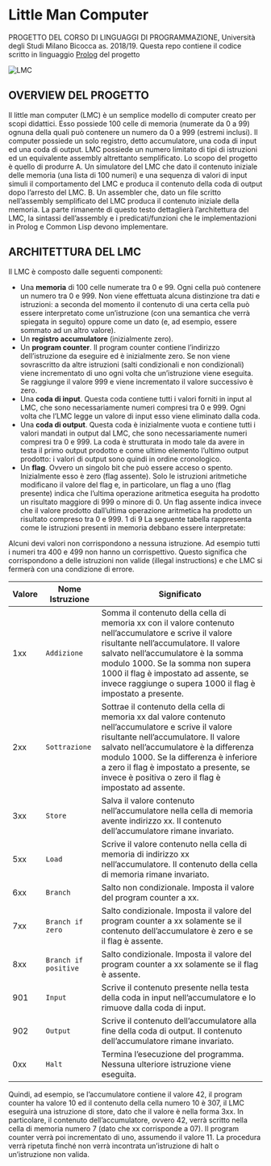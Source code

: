 
# Little Man Computer		
PROGETTO DEL CORSO DI LINGUAGGI DI PROGRAMMAZIONE, Università degli Studi Milano Bicocca as. 2018/19.
Questa repo contiene il codice scritto in linguaggio [Prolog](http://www.swi-prolog.org/) del progetto

![LMC](https://i.ytimg.com/vi/6cbJWV4AGmk/maxresdefault.jpg)

## OVERVIEW DEL PROGETTO

Il little man computer (LMC) è un semplice modello di computer creato per scopi didattici. Esso possiede 100 celle di memoria (numerate da 0 a 99) ognuna della quali può contenere un numero da 0 a 999 (estremi inclusi). Il computer possiede un solo registro, detto accumulatore, una coda di input ed una coda di output. LMC possiede un numero limitato di tipi di istruzioni ed un equivalente assembly altrettanto semplificato. Lo scopo del progetto è quello di produrre A. Un simulatore del LMC che dato il contenuto iniziale delle memoria (una lista di 100 numeri) e una sequenza di valori di input simuli il comportamento del LMC e produca il contenuto della coda di output dopo l’arresto del LMC. B. Un assembler che, dato un file scritto nell’assembly semplificato del LMC produca il contenuto iniziale della memoria. La parte rimanente di questo testo dettaglierà l’architettura del LMC, la sintassi dell’assembly e i predicati/funzioni che le implementazioni in Prolog e Common Lisp devono implementare.

## ARCHITETTURA DEL LMC

Il LMC è composto dalle seguenti componenti: 
 - Una **memoria** di 100 celle numerate tra 0 e 99. Ogni cella può contenere un numero tra 0 e 999. Non viene effettuata alcuna distinzione tra dati e istruzioni: a seconda del momento il contenuto di una certa cella può essere interpretato come un’istruzione (con una semantica che verrà spiegata in seguito) oppure come un dato (e, ad esempio, essere sommato ad un altro valore).
 - Un **registro accumulatore** (inizialmente zero).
 - Un **program counter**. Il program counter contiene l’indirizzo dell’istruzione da eseguire ed è inizialmente zero. Se non viene sovrascritto da altre istruzioni (salti condizionali e non condizionali) viene incrementato di uno ogni volta che un’istruzione viene eseguita. Se raggiunge il valore 999 e viene incrementato il valore successivo è zero.
 -  Una **coda di input**. Questa coda contiene tutti i valori forniti in input al LMC, che sono necessariamente numeri compresi tra 0 e 999. Ogni volta che l’LMC legge un valore di input esso viene eliminato dalla coda.
 - Una **coda di output**. Questa coda è inizialmente vuota e contiene tutti i valori mandati in output dal LMC, che sono necessariamente numeri compresi tra 0 e 999. La coda è strutturata in modo tale da avere in testa il primo output prodotto e come ultimo elemento l’ultimo output prodotto: i valori di output sono quindi in ordine cronologico.
 - Un **flag**. Ovvero un singolo bit che può essere acceso o spento. Inizialmente esso è zero (flag assente). Solo le istruzioni aritmetiche modificano il valore del flag e, in particolare, un flag a uno (flag presente) indica che l’ultima operazione aritmetica eseguita ha prodotto un risultato maggiore di 999 o minore di 0. Un flag assente indica invece che il valore prodotto dall’ultima operazione aritmetica ha prodotto un risultato compreso tra 0 e 999. 1 di 9 La seguente tabella rappresenta come le istruzioni presenti in memoria debbano essere interpretate:

Alcuni devi valori non corrispondono a nessuna istruzione. Ad esempio tutti i numeri tra 400 e 499 non hanno un corrispettivo. Questo significa che corrispondono a delle istruzioni non valide (illegal instructions) e che LMC si fermerà con una condizione di errore. 

|    Valore      |Nome Istruzione                |Significato                  |
|----------------|-------------------------------|-----------------------------|
|1xx|`Addizione`            |Somma il contenuto della cella di memoria xx con il valore contenuto nell’accumulatore e scrive il valore risultante nell’accumulatore. Il valore salvato nell’accumulatore è la somma modulo 1000. Se la somma non supera 1000 il flag è impostato ad assente, se invece raggiunge o supera 1000 il flag è impostato a presente.           |
|2xx          |`Sottrazione`            |Sottrae il contenuto della cella di memoria xx dal valore contenuto nell’accumulatore e scrive il valore risultante nell’accumulatore. Il valore salvato nell’accumulatore è la differenza modulo 1000. Se la differenza è inferiore a zero il flag è impostato a presente, se invece è positiva o zero il flag è impostato ad assente.         |
|3xx|`Store`|Salva il valore contenuto nell’accumulatore nella cella di memoria avente indirizzo xx. Il contenuto dell’accumulatore rimane invariato.|
|5xx          |`Load`            |Scrive il valore contenuto nella cella di memoria di indirizzo xx nell’accumulatore. Il contenuto della cella di memoria rimane invariato.          |
|6xx|`Branch`|Salto non condizionale. Imposta il valore del program counter a xx.|
|7xx|`Branch if zero`            |Salto condizionale. Imposta il valore del program counter a xx solamente se il contenuto dell’accumulatore è zero e se il flag è assente.        |
|8xx          |`Branch if positive`            |Salto condizionale. Imposta il valore del program counter a xx solamente se il flag è assente.           |
|901|`Input`|Scrive il contenuto presente nella testa della coda in input nell’accumulatore e lo rimuove dalla coda di input.|
|902|`Output`|Scrive il contenuto dell’accumulatore alla fine della coda di output. Il contenuto dell’accumulatore rimane invariato.|
|0xx|`Halt`|Termina l’esecuzione del programma. Nessuna ulteriore istruzione viene eseguita.|

Quindi, ad esempio, se l’accumulatore contiene il valore 42, il program counter ha valore 10 ed il contenuto della cella numero 10 è 307, il LMC eseguirà una istruzione di store, dato che il valore è nella forma 3xx. In particolare, il contenuto dell’accumulatore, ovvero 42, verrà scritto nella cella di memoria numero 7 (dato che xx corrisponde a 07). Il program counter verrà poi incrementato di uno, assumendo il valore 11. La procedura verrà ripetuta finché non verrà incontrata un’istruzione di halt o un’istruzione non valida.

